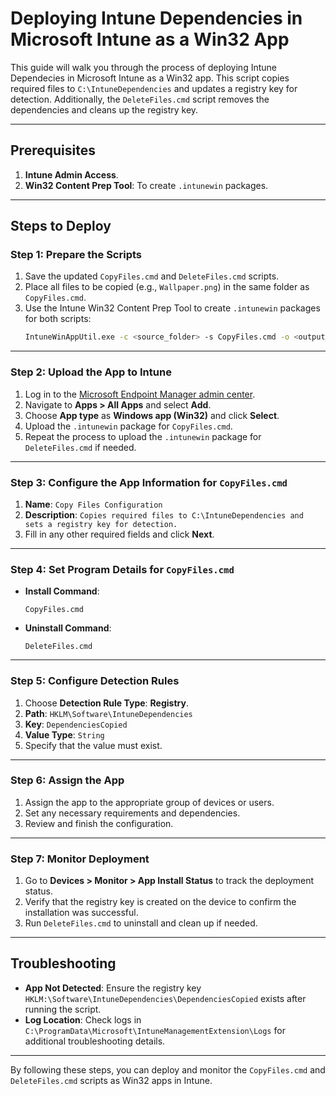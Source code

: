 # Deploying Intune Dependencies in Microsoft Intune as a Win32 App

This guide will walk you through the process of deploying Intune Dependecies in Microsoft Intune as a Win32 app. This script copies required files to `C:\IntuneDependencies` and updates a registry key for detection. Additionally, the `DeleteFiles.cmd` script removes the dependencies and cleans up the registry key.

---

## Prerequisites
1. **Intune Admin Access**.
2. **Win32 Content Prep Tool**: To create `.intunewin` packages.

---

## Steps to Deploy

### Step 1: Prepare the Scripts
1. Save the updated `CopyFiles.cmd` and `DeleteFiles.cmd` scripts.
2. Place all files to be copied (e.g., `Wallpaper.png`) in the same folder as `CopyFiles.cmd`.
3. Use the Intune Win32 Content Prep Tool to create `.intunewin` packages for both scripts:
   ```bash
   IntuneWinAppUtil.exe -c <source_folder> -s CopyFiles.cmd -o <output_folder>
   ```

---

### Step 2: Upload the App to Intune
1. Log in to the [Microsoft Endpoint Manager admin center](https://endpoint.microsoft.com).
2. Navigate to **Apps > All Apps** and select **Add**.
3. Choose **App type** as **Windows app (Win32)** and click **Select**.
4. Upload the `.intunewin` package for `CopyFiles.cmd`.
5. Repeat the process to upload the `.intunewin` package for `DeleteFiles.cmd` if needed.

---

### Step 3: Configure the App Information for `CopyFiles.cmd`
1. **Name**: `Copy Files Configuration`
2. **Description**: `Copies required files to C:\IntuneDependencies and sets a registry key for detection.`
3. Fill in any other required fields and click **Next**.

---

### Step 4: Set Program Details for `CopyFiles.cmd`
- **Install Command**:
  ```plaintext
  CopyFiles.cmd
  ```
- **Uninstall Command**:
  ```plaintext
  DeleteFiles.cmd
  ```

---

### Step 5: Configure Detection Rules
1. Choose **Detection Rule Type**: **Registry**.
2. **Path**: `HKLM\Software\IntuneDependencies`
3. **Key**: `DependenciesCopied`
4. **Value Type**: `String`
5. Specify that the value must exist.

---

### Step 6: Assign the App
1. Assign the app to the appropriate group of devices or users.
2. Set any necessary requirements and dependencies.
3. Review and finish the configuration.

---

### Step 7: Monitor Deployment
1. Go to **Devices > Monitor > App Install Status** to track the deployment status.
2. Verify that the registry key is created on the device to confirm the installation was successful.
3. Run `DeleteFiles.cmd` to uninstall and clean up if needed.

---

## Troubleshooting
- **App Not Detected**: Ensure the registry key `HKLM:\Software\IntuneDependencies\DependenciesCopied` exists after running the script.
- **Log Location**: Check logs in `C:\ProgramData\Microsoft\IntuneManagementExtension\Logs` for additional troubleshooting details.

---

By following these steps, you can deploy and monitor the `CopyFiles.cmd` and `DeleteFiles.cmd` scripts as Win32 apps in Intune.
